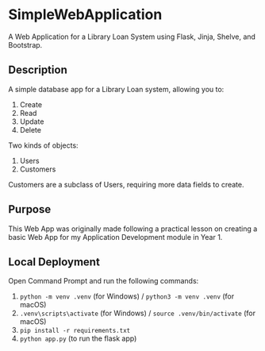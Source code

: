 # SimpleWebApplication
A Web Application for a Library Loan System using Flask, Jinja, Shelve, and Bootstrap.

[//]: # (TODO: Explain what this Web App Does)
## Description
A simple database app for a Library Loan system, allowing you to:

1. Create
2. Read
3. Update
4. Delete

Two kinds of objects:

1. Users
2. Customers

Customers are a subclass of Users, requiring more data fields to create.

[//]: # (TODO: Explain why this Web App was made)
## Purpose
This Web App was originally made following a practical lesson on creating a basic Web App for my Application Development module in Year 1.


[//]: # (TODO: Explain how to launch Web App locally)
## Local Deployment
Open Command Prompt and run the following commands:
1. `python -m venv .venv` (for Windows) / `python3 -m venv .venv` (for macOS)
2. `.venv\scripts\activate` (for Windows) / `source .venv/bin/activate` (for macOS)
3. `pip install -r requirements.txt`
4. `python app.py` (to run the flask app)

